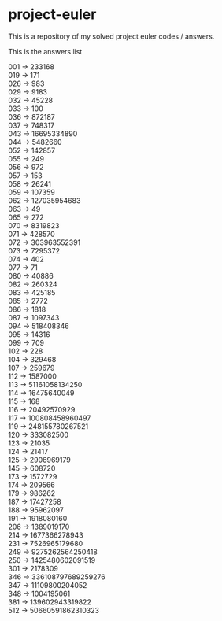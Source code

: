 # project-euler

This is a repository of my solved project euler codes / answers.

This is the answers list

001 -> 233168     
019 -> 171   
026 -> 983    
029 -> 9183    
032 -> 45228    
033 -> 100  
036 -> 872187        
037 -> 748317   
043 -> 16695334890  
044 -> 5482660    
052 -> 142857   
055 -> 249   
056 -> 972    
057 -> 153   
058 -> 26241  
059 -> 107359   
062 -> 127035954683   
063 -> 49  
065 -> 272   
070 -> 8319823   
071 -> 428570  
072 -> 303963552391   
073 -> 7295372   
074 -> 402   
077 -> 71    
080 -> 40886   
082 -> 260324   
083 -> 425185    
085 -> 2772  
086 -> 1818    
087 -> 1097343   
094 -> 518408346   
095 -> 14316    
099 -> 709   
102 -> 228   
104 -> 329468   
107 -> 259679  
112 -> 1587000   
113 -> 51161058134250   
114 -> 16475640049   
115 -> 168  
116 -> 20492570929    
117 -> 100808458960497  
119 -> 248155780267521   
120 -> 333082500  
123 -> 21035   
124 -> 21417   
125 -> 2906969179    
145 -> 608720     
173 -> 1572729    
174 -> 209566  
179 -> 986262   
187 -> 17427258    
188 -> 95962097    
191 -> 1918080160   
206 -> 1389019170   
214 -> 1677366278943     
231 -> 7526965179680   
249 -> 9275262564250418   
250 -> 1425480602091519    
301 -> 2178309    
346 -> 336108797689259276   
347 -> 11109800204052    
348 -> 1004195061   
381 -> 139602943319822  
512 -> 50660591862310323  
